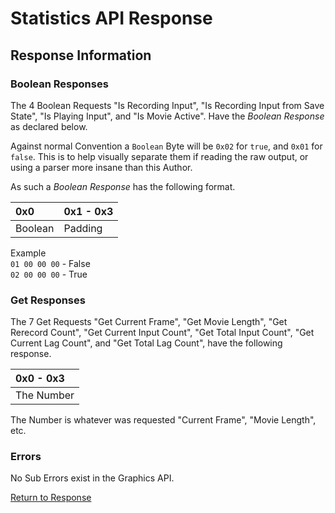 # Statistics API Response

## Response Information

### Boolean Responses

The 4 Boolean Requests "Is Recording Input", "Is Recording Input from Save State", "Is Playing Input", and "Is Movie Active".
Have the *Boolean Response* as declared below.

Against normal Convention a `Boolean` Byte will be `0x02` for `true`, and `0x01` for `false`. This is to help
visually separate them if reading the raw output, or using a parser more insane than this Author.

As such a *Boolean Response* has the following format.

| 0x0     | 0x1 - 0x3 |
|:--------|:----------|
| Boolean | Padding   |

Example <br>
`01 00 00 00` - False <br>
`02 00 00 00` - True

### Get Responses

The 7 Get Requests "Get Current Frame", "Get Movie Length", "Get Rerecord Count", "Get Current Input Count",
"Get Total Input Count", "Get Current Lag Count", and "Get Total Lag Count", have the following response.

| 0x0 - 0x3  | 
|:-----------|
| The Number |

The Number is whatever was requested "Current Frame", "Movie Length", etc.

### Errors

No Sub Errors exist in the Graphics API.

[Return to Response](./socket_response.md)